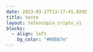 ```yaml
---
date: 2023-03-27T13:17:41.929Z
title: teste
layout: telescopio_cripto_v1
blocks:
  - align: left
    bg_color: "#00bb7e"
---
```

